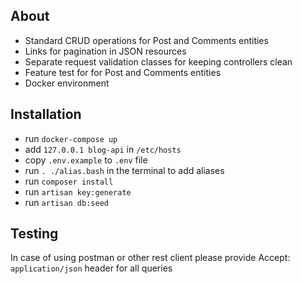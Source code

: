 ## About
- Standard CRUD operations for Post and Comments entities
- Links for pagination in JSON resources
- Separate request validation classes for keeping controllers clean
- Feature test for for Post and Comments entities
- Docker environment 

## Installation
- run `docker-compose up`
- add `127.0.0.1 blog-api` in `/etc/hosts`
- copy `.env.example` to `.env` file
- run `. ./alias.bash` in the terminal to add aliases
- run `composer install`
- run `artisan key:generate`
- run `artisan db:seed`

## Testing
In case of using postman or other rest client please provide Accept: `application/json` header for all queries

